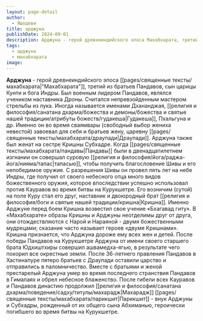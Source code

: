 ```yaml
---
layout: page-detail
author:
  - Яшодеви
title: арджуна
publishDate: 2024-09-01
description: Арджуна - герой древнеиндийского эпоса Махабхарата, третий из братьев Пандавов, сын царицы Кунти и бога Индры. Был военным лидером Пандавов, являлся учеником наставника Дроны. Считался непревзойденным мастером стрельбы из лука. Иногда называется именами Дхананджая, Гудакеша, Пхальгуна и др.
tags:
  - арджуна
  - махабхарата
image:
---
```

**Арджуна** - герой древнеиндийского эпоса [[pages/священные тексты/махабхарата|"Махабхарата"]], третий из братьев Пандавов, сын царицы Кунти и бога Индры. Был военным лидером Пандавов, являлся учеником наставника Дроны. Считался непревзойденным мастером стрельбы из лука. Иногда называется именами Дхананджая, [[религия и философия/санатана дхарма/божества и демоны/божества и святые нашей традиции/атрибуты божеств/гудакеша|Гудакеша]], Пхальгуна и др.
Именно он во время сваямвары (свободный выбор жениха невестой) завоевал для себя и братьев жену, царевну [[pages/священные тексты/махабхарата/драупади|Драупади]]. Арджуна также был женат на сестре Кришны Субхадре. Когда [[pages/священные тексты/махабхарата/пандавы|Пандавы]] были в двенадцатилетнем изгнании он совершал суровую [[религия и философия/йога/раджа-йога/нияма/тапас|тапасью]], чтобы получить благословение Шивы и его непобедимое оружие. С разрешения Шивы он провел пять лет на небе Индры, где получил от своего небесного отца много видов божественного оружия, которое впоследствии успешно использовал против Кауравов во время битвы на Курукшетре. Его возничим (сутой) на поле Куру стал его друг, наставник и двоюродный брат [[религия и философия/боги и святые нашей традиции/кришна|Кришна]]. Именно Арджуне перед боем Кришна возвестил свое учение «Бхагавад гиту». В «Махабхарате» образы Кришны и Арджуны неотделимы друг от друга, они отождествляются с Нарой и Нараяной - двумя божественными мудрецами; сказание часто называет героев «двумя Кришнами». Кришна признается, что Арджуна дороже ему всех жен и детей.
После победы Пандавов на Курукшетре Арджуна от имени своего старшего брата Юдхиштхиры совершил ашвамедха-ягью, в результате чего покорил все окрестные земли. После 36-летнего правления Пандавов в Хастинапуре пятеро братьев с Драупади оставили царство и отправились в паломничество. Вместе с братьями и женой престарелый Арджуна умер во время последнего странствия Пандавов в Гималаях и обрел небесное блаженство. После гибели всех Кауравов и Пандавов династию продолжил [[религия и философия/санатана дхарма/поведение/садху/титулы/махарадж|Махарадж]] [[pages/священные тексты/махабхарата/парикшит|Парикшит]] - внук Арджуны и Субхадры, рожденный от их общего сына Абхиманью, героически погибшего во время битвы на Курукшетре.

